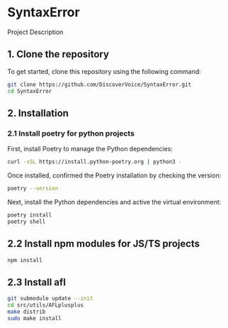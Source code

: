 # SyntaxError

Project Description

## 1. Clone the repository

To get started, clone this repository using the following command:

```bash
git clone https://github.com/DiscoverVoice/SyntaxError.git
cd SyntaxError
```

## 2. Installation

### 2.1 Install poetry for python projects

First, install Poetry to manage the Python dependencies:

```bash
curl -sSL https://install.python-poetry.org | python3 -
```

Once installed, confirmed the Poetry installation by checking the version:

```bash
poetry --version
```

Next, install the Python dependencies and active the virtual environment:

```bash
poetry install
poetry shell
```

## 2.2 Install npm modules for JS/TS projects

```bash
npm install
```

## 2.3 Install afl

```bash
git submodule update --init
cd src/utils/AFLplusplus
make distrib
sudo make install
```
